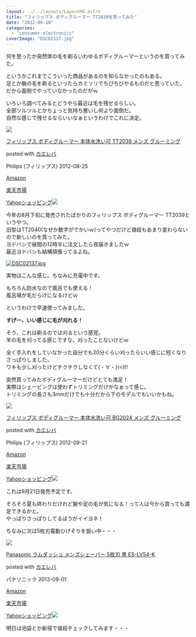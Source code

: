 ```yaml
---
layout: ../../layouts/LayoutMd.astro
title: "フィリップス ボディグルーマー TT2039を買ってみた"
date: "2012-09-10"
categories: 
  - "consumer-electronics"
coverImage: "DSC02137.jpg"
---
```


何を思ったか突然体の毛を剃るいわゆるボディグルーマーというのを買ってみた。

というかこれまでこういった商品があるのを知らなかったのもある。  
足とか腕の毛を剃るといったらカミソリでちびちびやるものだと思っていた。  
だから面倒でやっていなかったのだがｗ

いろいろ調べてみるとどうやら最近は毛を残せるらしい。  
全部ツルツルとかちょっと気持ち悪いし何より面倒だ。  
自然な感じで残せるならいいなぁというわけでこれに決定。

[![](/archive/images/31Nw0WCuuhL._SL160_.jpg)](https://www.amazon.co.jp/exec/obidos/ASIN/B008R52N6Y/mizuka123-22/ref=nosim/)

[フィリップス ボディグルーマー 本体水洗い可 TT2039 メンズ グルーミング](https://www.amazon.co.jp/exec/obidos/ASIN/B008R52N6Y/mizuka123-22/ref=nosim/)

posted with [カエレバ](http://kaereba.com)

Philips (フィリップス) 2012-08-25

[Amazon](http://www.amazon.co.jp/gp/search?keywords=TT2039&__mk_ja_JP=%83J%83%5E%83J%83i&tag=mizuka123-22 "アマゾン")

[楽天市場](http://hb.afl.rakuten.co.jp/hgc/032b53ee.4b34c5ee.0f4a541e.f440145e/?pc=http%3A%2F%2Fsearch.rakuten.co.jp%2Fsearch%2Fmall%2FTT2039%2F-%2Ff.1-p.1-s.1-sf.0-st.A-v.2%3Fx%3D0%26scid%3Daf_ich_link_urltxt%26m%3Dhttp%3A%2F%2Fm.rakuten.co.jp%2F "楽天市場")

[Yahooショッピング![](//ad.jp.ap.valuecommerce.com/servlet/gifbanner?sid=3066752&pid=881990642)](//ck.jp.ap.valuecommerce.com/servlet/referral?sid=3066752&pid=881990642&vc_url=http%3A%2F%2Fshopping.search.yahoo.co.jp%2Fsearch%3FuIv%3Don%26ei%3DUTF-8%26tab_ex%3Dcommerce%26slider%3D0%26va%3DTT2039 "Yahooショッピング")

今年の8月下旬に発売されたばかりのフィリップス ボディグルーマー TT2039というやつ。  
旧型はTT2040(なぜか数字がでかいｗ)ってやつだけど値段もあまり変わらないので新しいのを買ってみた。  
ヨドバシで昼間の12時半に注文したら夜届きましたｗ  
最近ヨドバシも結構頑張ってるよね。

[![DSC02137.jpg](/archive/images/9031471666_dfa2c40ff0.jpg)](http://www.flickr.com/photos/67522130@N08/9031471666/ "DSC02137.jpg")

実物はこんな感じ。ちなみに充電中です。

もちろん防水なので風呂でも使える！  
風呂場が毛だらけになるけどｗ

というわけで早速使ってみました。

**すげー、いい感じに毛が刈れる！**

そう、これは剃るのでは刈るという感覚。  
羊の毛を刈ってる感じですな。刈ったことないけどｗ

全く手入れをしていなかった自分でも20分くらい刈ったらいい感じに短くなりさっぱりしました。  
ワキも少し刈ったけどチクチクしなくて(・∀・)ｲｲﾈ!!

突然買ってみたボディグルーマーだけどとても満足！  
実際はシェービングは使わずトリミングだけかなぁって感じ。  
トリミングの長さも3mmだけでも十分だから下のモデルでもいいかもね。

[![](/archive/images/316mO4-WejL._SL160_.jpg)](https://www.amazon.co.jp/exec/obidos/ASIN/B008R52N6O/mizuka123-22/ref=nosim/)

[フィリップス ボディグルーマー 本体水洗い可 BG2024 メンズ グルーミング](https://www.amazon.co.jp/exec/obidos/ASIN/B008R52N6O/mizuka123-22/ref=nosim/)

posted with [カエレバ](http://kaereba.com)

Philips (フィリップス) 2012-09-21

[Amazon](http://www.amazon.co.jp/gp/search?keywords=BG2024&__mk_ja_JP=%83J%83%5E%83J%83i&tag=mizuka123-22 "アマゾン")

[楽天市場](http://hb.afl.rakuten.co.jp/hgc/032b53ee.4b34c5ee.0f4a541e.f440145e/?pc=http%3A%2F%2Fsearch.rakuten.co.jp%2Fsearch%2Fmall%2FBG2024%2F-%2Ff.1-p.1-s.1-sf.0-st.A-v.2%3Fx%3D0%26scid%3Daf_ich_link_urltxt%26m%3Dhttp%3A%2F%2Fm.rakuten.co.jp%2F "楽天市場")

[Yahooショッピング![](//ad.jp.ap.valuecommerce.com/servlet/gifbanner?sid=3066752&pid=881990642)](//ck.jp.ap.valuecommerce.com/servlet/referral?sid=3066752&pid=881990642&vc_url=http%3A%2F%2Fshopping.search.yahoo.co.jp%2Fsearch%3FuIv%3Don%26ei%3DUTF-8%26tab_ex%3Dcommerce%26slider%3D0%26va%3DBG2024 "Yahooショッピング")

これは9月21日発売予定です。

そろそろ夏も終わりだけれど腕や足の毛が気になる！って人は今から買っても満足できるかと。  
やっぱりさっぱりしてるほうがイイヨネ！

ちなみに次は5枚刃電動ひげそりを狙い中・・・

[![](/archive/images/31RaQ0tm3YL._SL160_.jpg)](https://www.amazon.co.jp/exec/obidos/ASIN/B00E59PL9W/mizuka123-22/ref=nosim/)

[Panasonic ラムダッシュ メンズシェーバー 5枚刃 黒 ES-LV54-K](https://www.amazon.co.jp/exec/obidos/ASIN/B00E59PL9W/mizuka123-22/ref=nosim/)

posted with [カエレバ](http://kaereba.com)

パナソニック 2013-09-01

[Amazon](http://www.amazon.co.jp/gp/search?keywords=ES-LV54-K&__mk_ja_JP=%83J%83%5E%83J%83i&tag=mizuka123-22 "アマゾン")

[楽天市場](http://hb.afl.rakuten.co.jp/hgc/032b53ee.4b34c5ee.0f4a541e.f440145e/?pc=http%3A%2F%2Fsearch.rakuten.co.jp%2Fsearch%2Fmall%2FES-LV54-K%2F-%2Ff.1-p.1-s.1-sf.0-st.A-v.2%3Fx%3D0%26scid%3Daf_ich_link_urltxt%26m%3Dhttp%3A%2F%2Fm.rakuten.co.jp%2F "楽天市場")

[Yahooショッピング![](//ad.jp.ap.valuecommerce.com/servlet/gifbanner?sid=3066752&pid=881990642)](//ck.jp.ap.valuecommerce.com/servlet/referral?sid=3066752&pid=881990642&vc_url=http%3A%2F%2Fshopping.search.yahoo.co.jp%2Fsearch%3FuIv%3Don%26ei%3DUTF-8%26tab_ex%3Dcommerce%26slider%3D0%26va%3DES-LV54-K "Yahooショッピング")

明日は池袋とか新宿で値段チェックしてみます・・・
